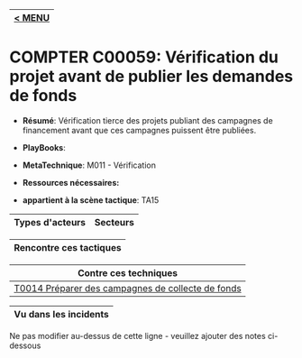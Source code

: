 |[< MENU](../README.md)|
|---|
# COMPTER C00059: Vérification du projet avant de publier les demandes de fonds

* **Résumé**: Vérification tierce des projets publiant des campagnes de financement avant que ces campagnes puissent être publiées.

* **PlayBooks**:

* **MetaTechnique**: M011 - Vérification

* **Ressources nécessaires:**

* **appartient à la scène tactique**: TA15


|Types d'acteurs |Secteurs |
|----------- |------- |



|Rencontre ces tactiques |
|---------------------- |



|Contre ces techniques |
|------------------------- |
|[T0014 Préparer des campagnes de collecte de fonds](../../generated_pages/techniques/T0014.md) |



|Vu dans les incidents |
|----------------- |


Ne pas modifier au-dessus de cette ligne - veuillez ajouter des notes ci-dessous